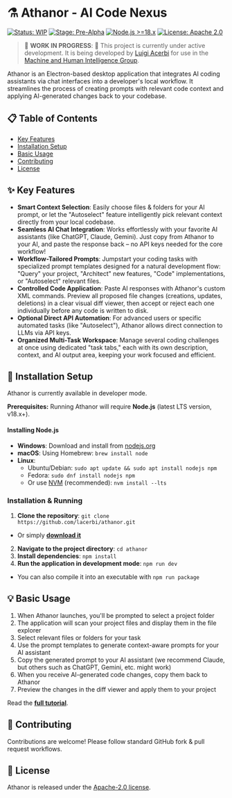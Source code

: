 # ⚗️ Athanor - AI Code Nexus

[![Status: WIP](https://img.shields.io/badge/Status-Work%20In%20Progress-yellow)](https://github.com/lacerbi/athanor)
[![Stage: Pre-Alpha](https://img.shields.io/badge/Stage-Pre--Alpha-orange)](https://github.com/lacerbi/athanor)
[![Node.js >=18.x](https://img.shields.io/badge/Node.js-%3E%3D18.x-brightgreen)](https://nodejs.org/)
[![License: Apache 2.0](https://img.shields.io/badge/License-Apache%202.0-blue.svg)](https://opensource.org/licenses/Apache-2.0)

> 🚧 **WORK IN PROGRESS**: 🚧 This project is currently under active development. It is being developed by [Luigi Acerbi](https://lacerbi.github.io/) for use in the [Machine and Human Intelligence Group](https://www.helsinki.fi/en/researchgroups/machine-and-human-intelligence).

Athanor is an Electron-based desktop application that integrates AI coding assistants via chat interfaces into a developer's local workflow.
It streamlines the process of creating prompts with relevant code context and applying AI-generated changes back to your codebase.

## 📋 Table of Contents

- [Key Features](#key-features)
- [Installation Setup](#installation-setup)
- [Basic Usage](#basic-usage)
- [Contributing](#contributing)
- [License](#license)

## ✨ Key Features

- **Smart Context Selection**: Easily choose files & folders for your AI prompt, or let the "Autoselect" feature intelligently pick relevant context directly from your local codebase.
- **Seamless AI Chat Integration**: Works effortlessly with your favorite AI assistants (like ChatGPT, Claude, Gemini). Just copy from Athanor to your AI, and paste the response back – no API keys needed for the core workflow!
- **Workflow-Tailored Prompts**: Jumpstart your coding tasks with specialized prompt templates designed for a natural development flow: "Query" your project, "Architect" new features, "Code" implementations, or "Autoselect" relevant files.
- **Controlled Code Application**: Paste AI responses with Athanor's custom XML commands. Preview all proposed file changes (creations, updates, deletions) in a clear visual diff viewer, then accept or reject each one individually before any code is written to disk.
- **Optional Direct API Automation**: For advanced users or specific automated tasks (like "Autoselect"), Athanor allows direct connection to LLMs via API keys.
- **Organized Multi-Task Workspace**: Manage several coding challenges at once using dedicated "task tabs," each with its own description, context, and AI output area, keeping your work focused and efficient.

## 🚀 Installation Setup

Athanor is currently available in developer mode.

**Prerequisites:** Running Athanor will require **Node.js** (latest LTS version, v18.x+).

#### Installing Node.js

- **Windows**: Download and install from [nodejs.org](https://nodejs.org/)
- **macOS**: Using Homebrew: `brew install node`
- **Linux**:
  - Ubuntu/Debian: `sudo apt update && sudo apt install nodejs npm`
  - Fedora: `sudo dnf install nodejs npm`
  - Or use [NVM](https://github.com/nvm-sh/nvm) (recommended): `nvm install --lts`

### Installation & Running

1. **Clone the repository**: `git clone https://github.com/lacerbi/athanor.git`

- Or simply [**download it**](https://github.com/lacerbi/athanor/archive/refs/heads/llm-api-calls.zip)

2. **Navigate to the project directory**: `cd athanor`
3. **Install dependencies**: `npm install`
4. **Run the application in development mode**: `npm run dev`

- You can also compile it into an executable with `npm run package`

## 💡 Basic Usage

1. When Athanor launches, you'll be prompted to select a project folder
2. The application will scan your project files and display them in the file explorer
3. Select relevant files or folders for your task
4. Use the prompt templates to generate context-aware prompts for your AI assistant
5. Copy the generated prompt to your AI assistant (we recommend Claude, but others such as ChatGPT, Gemini, etc. might work)
6. When you receive AI-generated code changes, copy them back to Athanor
7. Preview the changes in the diff viewer and apply them to your project

Read the [**full tutorial**](TUTORIAL.md).

## 👥 Contributing

Contributions are welcome! Please follow standard GitHub fork & pull request workflows.

## 📜 License

Athanor is released under the [Apache-2.0 license](LICENSE).

